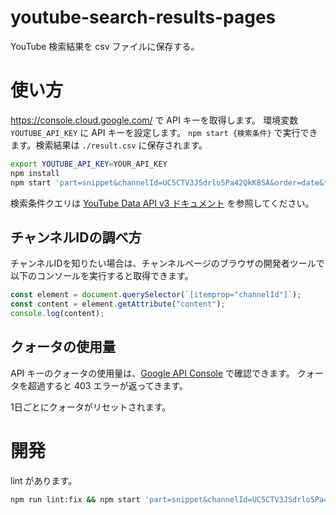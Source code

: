 # youtube-search-results-pages

YouTube 検索結果を csv ファイルに保存する。

# 使い方

https://console.cloud.google.com/ で API キーを取得します。
環境変数 `YOUTUBE_API_KEY` に API キーを設定します。
`npm start {検索条件}` で実行できます。検索結果は `./result.csv` に保存されます。

```bash
export YOUTUBE_API_KEY=YOUR_API_KEY
npm install
npm start 'part=snippet&channelId=UC5CTV3JSdrlo5Pa42QkK8SA&order=date&type=video&maxResults=50'
```

検索条件クエリは [YouTube Data API v3 ドキュメント](https://developers.google.com/youtube/v3/docs/search/list?hl=ja) を参照してください。

## チャンネルIDの調べ方

チャンネルIDを知りたい場合は、チャンネルページのブラウザの開発者ツールで以下のコンソールを実行すると取得できます。

```js
const element = document.querySelector(`[itemprop="channelId"]`);
const content = element.getAttribute("content");
console.log(content);
```

## クォータの使用量

API キーのクォータの使用量は、[Google API Console](https://console.cloud.google.com/apis/dashboard?hl=ja) で確認できます。
クォータを超過すると 403 エラーが返ってきます。

1日ごとにクォータがリセットされます。

# 開発

lint があります。

```bash
npm run lint:fix && npm start 'part=snippet&channelId=UC5CTV3JSdrlo5Pa42QkK8SA&order=date&type=video&maxResults=50'
```
